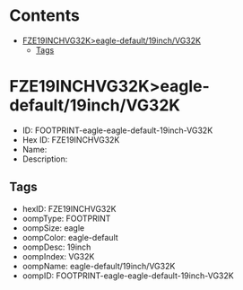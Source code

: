



Contents
========

* [FZE19INCHVG32K>eagle-default/19inch/VG32K](#fze19inchvg32keagle-default19inchvg32k)
	* [Tags](#tags)

# FZE19INCHVG32K>eagle-default/19inch/VG32K

- ID: FOOTPRINT-eagle-eagle-default-19inch-VG32K
- Hex ID: FZE19INCHVG32K
- Name: 
- Description: 

## Tags

- hexID: FZE19INCHVG32K
- oompType: FOOTPRINT
- oompSize: eagle
- oompColor: eagle-default
- oompDesc: 19inch
- oompIndex: VG32K
- oompName: eagle-default/19inch/VG32K
- oompID: FOOTPRINT-eagle-eagle-default-19inch-VG32K
